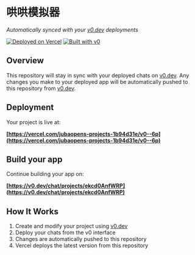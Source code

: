 # 哄哄模拟器

*Automatically synced with your [v0.dev](https://v0.dev) deployments*

[![Deployed on Vercel](https://img.shields.io/badge/Deployed%20on-Vercel-black?style=for-the-badge&logo=vercel)](https://vercel.com/jubaopens-projects-1b94d31e/v0--6p)
[![Built with v0](https://img.shields.io/badge/Built%20with-v0.dev-black?style=for-the-badge)](https://v0.dev/chat/projects/ekcd0AnfWRP)

## Overview

This repository will stay in sync with your deployed chats on [v0.dev](https://v0.dev).
Any changes you make to your deployed app will be automatically pushed to this repository from [v0.dev](https://v0.dev).

## Deployment

Your project is live at:

**[https://vercel.com/jubaopens-projects-1b94d31e/v0--6p](https://vercel.com/jubaopens-projects-1b94d31e/v0--6p)**

## Build your app

Continue building your app on:

**[https://v0.dev/chat/projects/ekcd0AnfWRP](https://v0.dev/chat/projects/ekcd0AnfWRP)**

## How It Works

1. Create and modify your project using [v0.dev](https://v0.dev)
2. Deploy your chats from the v0 interface
3. Changes are automatically pushed to this repository
4. Vercel deploys the latest version from this repository
